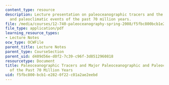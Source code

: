 ```yaml
---
content_type: resource
description: Lecture presentation on paleoceanographic tracers and the major paleoceanographic
  and paleoclimatic events of the past 70 million years.
file: /media/courses/12-740-paleoceanography-spring-2008/f5fbc800bcb1e2820f22c01a2ae2eebd_lec01_slide.pdf
file_type: application/pdf
learning_resource_types:
- Lecture Notes
ocw_type: OCWFile
parent_title: Lecture Notes
parent_type: CourseSection
parent_uid: d409d56e-d0f2-7c39-c96f-3d8512960818
resourcetype: Document
title: Paleoceanographic Tracers and Major Paleoceanographic and Paleoclimate Events
  of the Past 70 Million Years
uid: f5fbc800-bcb1-e282-0f22-c01a2ae2eebd
---
```

